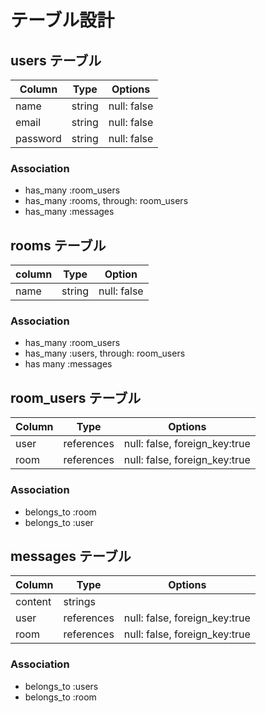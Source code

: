 # テーブル設計

## users テーブル

|  Column  | Type   | Options     | 
| ---------| ------ | ----------- | 
| name     | string | null: false | 
| email    | string | null: false | 
| password | string | null: false |

### Association

- has_many :room_users
- has_many :rooms, through: room_users
- has_many :messages

## rooms テーブル

| column | Type   | Option      | 
| ------ | ------ | ----------- | 
| name   | string | null: false | 

### Association

- has_many :room_users
- has_many :users, through: room_users
- has many :messages

## room_users テーブル

| Column  | Type       | Options                       | 
| ------- | ---------- | ----------------------------- | 
| user    | references | null: false, foreign_key:true | 
| room    | references | null: false, foreign_key:true | 

### Association

- belongs_to :room
- belongs_to :user

## messages テーブル

| Column  | Type       | Options                       |
| ------- | ---------- | ----------------------------- |
| content | strings    |                               |
| user    | references | null: false, foreign_key:true |
| room    | references | null: false, foreign_key:true |

### Association

- belongs_to :users
- belongs_to :room